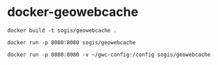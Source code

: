 # docker-geowebcache

```
docker build -t sogis/geowebcache .
```

```
docker run -p 8080:8080 sogis/geowebcache

docker run -p 8080:8080 -v ~/gwc-config:/config sogis/geowebcache
```